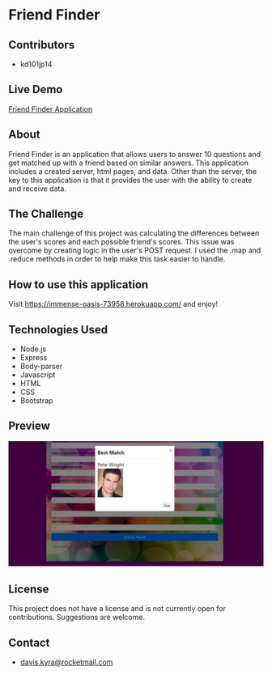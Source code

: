 # Friend Finder

## Contributors
- kd101jp14

## Live Demo
[Friend Finder Application](https://immense-oasis-73958.herokuapp.com/)


## About
Friend Finder is an application that allows users to answer 10 questions and get matched up with a friend based on similar answers. This application includes a created server, html pages, and data. Other than the server, the key to this application is that it provides the user with the ability to create and receive data. 

## The Challenge
The main challenge of this project was calculating the differences between the user's scores and each possible friend's scores. This issue was overcome by creating logic in the user's POST request. I used the .map and .reduce methods in order to help make this task easier to handle.

## How to use this application
Visit https://immense-oasis-73958.herokuapp.com/ and enjoy!

## Technologies Used
- Node.js
- Express
- Body-parser
- Javascript
- HTML
- CSS
- Bootstrap

## Preview
![Friend Finder Image](assets/images/ff_screenshot.png)

## License

This project does not have a license and is not currently open for contributions. Suggestions are welcome.

## Contact
- davis.kyra@rocketmail.com
